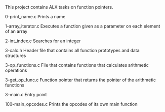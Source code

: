 This project contains ALX tasks on function pointers.

0-print_name.c	Prints a name

1-array_iterator.c	Executes a function given as a parameter on each element of an array

2-int_index.c	Searches for an integer

3-calc.h	Header file that contains all function prototypes and data structures

3-op_functions.c	File that contains functions that calculates arithmetic operations

3-get_op_func.c	Function pointer that returns the pointer of the arithmetic functions

3-main.c	Entry point

100-main_opcodes.c	Prints the opcodes of its own main function
